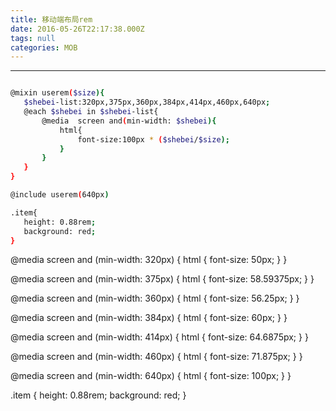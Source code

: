```yaml
---
title: 移动端布局rem
date: 2016-05-26T22:17:38.000Z
tags: null
categories: MOB
---
```


--------------------------------------------------------------------------------

<!-- more -->

 ```bash

@mixin userem($size){
    $shebei-list:320px,375px,360px,384px,414px,460px,640px;
    @each $shebei in $shebei-list{
        @media  screen and(min-width: $shebei){
            html{
                font-size:100px * ($shebei/$size);
            }
        }
    }
}

@include userem(640px)

.item{
    height: 0.88rem;
    background: red;
}
```

@media screen and (min-width: 320px) {
  html {
    font-size: 50px;
  }
}

@media screen and (min-width: 375px) {
  html {
    font-size: 58.59375px;
  }
}

@media screen and (min-width: 360px) {
  html {
    font-size: 56.25px;
  }
}

@media screen and (min-width: 384px) {
  html {
    font-size: 60px;
  }
}

@media screen and (min-width: 414px) {
  html {
    font-size: 64.6875px;
  }
}

@media screen and (min-width: 460px) {
  html {
    font-size: 71.875px;
  }
}

@media screen and (min-width: 640px) {
  html {
    font-size: 100px;
  }
}

.item { height: 0.88rem; background: red; }
